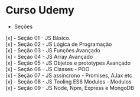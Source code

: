 # Curso Udemy

- Seções

[x] - Seção 01 - JS Básico. <br>
[x] - Seção 02 - JS Lógica de Programação<br>
[x] - Seção 03 - JS Funções Avançado<br>
[x] - Seção 04 - JS Array Avançado<br>
[x] - Seção 05 - JS Objetos e prototypes Avançado<br>
[x] - Seção 06 - JS Classes - POO<br>
[x] - Seção 07 - JS assíncrono - Promises, AJax etc<br>
[x] - Seção 08 - JS Tooling ES6 Modules - Modulos<br>
[x] - Seção 09 - JS Node, Npm, Express e MongoDB <br>
